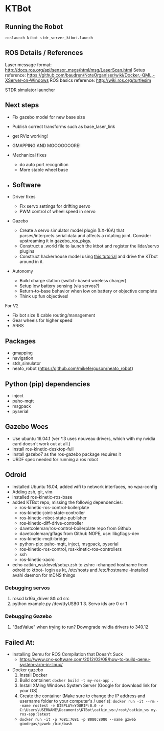 # KTBot


## Running the Robot

`roslaunch ktbot stdr_server_ktbot.launch`

## ROS Details / References

Laser message format: http://docs.ros.org/api/sensor_msgs/html/msg/LaserScan.html
Setup reference: https://github.com/baudren/NoteOrganiser/wiki/Docker,-QML,-XServer-on-Windows
ROS basics reference: http://wiki.ros.org/turtlesim

STDR simulator launcher

## Next steps

- Fix gazebo model for new base size
- Publish correct transforms such as base_laser_link
- get RViz working!
- GMAPPING AND MOOOOOOORE!

- Mechanical fixes
  - do auto port recognition
  - More stable wheel base

- Software
  -
- Driver fixes
  - Fix servo settings for drifting servo
  - PWM control of wheel speed in servo
- Gazebo
  - Create a servo simulator model plugin (LX-16A) that parses/interprets serial data and affects a rotating joint. Consider upstreaming it in gazebo_ros_pkgs.
  - Construct a .world file to launch the ktbot and register the lidar/servo plugins
  - Construct hackerhouse model using [this tutorial](http://gazebosim.org/tutorials?cat=build_world&tut=building_editor) and drive the KTbot around in it.
- Autonomy
  - Build charge station (switch-based wireless charger)
  - Setup low battery sensing (via servos?)
  - Return-to-base behavior when low on battery or objective complete
  - Think up fun objectives!

For V2
- Fix bot size & cable routing/management
- Gear wheels for higher speed
- ARBS

## Packages

- gmapping
- navigation
- stdr_simulator
- neato_robot (https://github.com/mikeferguson/neato_robot)

## Python (pip) dependencies

- inject
- paho-mqtt
- msgpack
- pyserial

## Gazebo Woes

- Use ubuntu 16.04.1 (ver \*.3 uses nouveau drivers, which with my nvidia card doesn't work out at all.)
- Install ros-kinetic-desktop-full
- Install gazebo7 as the ros-gazebo package requires it
- URDF spec needed for running a ros robot

## Odroid
- Installed Ubuntu 16.04, added wifi to network interfaces, no wpa-config
- Adding zsh, git, vim
- installed ros-kinetic-ros-base
- added KTBot repo, missing the followig dependencies:
  - ros-kinetic-ros-control-boilerplate
  - ros-kinetic-joint-state-controller
  - ros-kinetic-robot-state-publisher
  - ros-kinetic-diff-drive-controller
  - davetcoleman/ros-control-boilerplate repo from Github
  - davetcoleman/gflags from Github NOPE, use: libgflags-dev
  - ros-kinetic-mqtt-bridge
  - python-pip: paho-mqtt, inject, msgpack, pyserial
  - ros-kinetic-ros-control, ros-kinetic-ros-controllers
  - ssh
  - ros-kinetic-xacro
- echo catkin_ws/devel/setup.zsh to zshrc
-changed hostname from odroid to ktbot- login as kt, /etc/hosts and /etc/hostname 
-installed avahi daemon for mDNS things

 
### Debugging servos

1. roscd lx16a_driver && cd src
2. python example.py /dev/ttyUSB0 1
   3. Servo ids are 0 or 1

### Debugging Gazebo

1. "BadValue" when trying to run? Downgrade nvidia drivers to 340.12

## Failed At:

* Installing Qemu for ROS Compilation that Doesn't Suck
  *  https://www.cnx-software.com/2012/03/08/how-to-build-qemu-system-arm-in-linux/
* Docker gazebo
  1. Install Docker
  2. Build container: `docker build -t my-ros-app .`
  3. Install XMing Windows System Server (Google for download link for your OS)
  4. Create the container (Make sure to change the IP address and username folder to your computer's / user's): `docker run -it --rm --name rostest -e DISPLAY=YOURIP:0.0 -v C:\Users\USERNAME\Documents\KTBot\catkin_ws:/root/catkin_ws my-ros-app:latest`
  *  `docker run -it -p 7681:7681 -p 8080:8080 --name gzweb giodegas/gzweb /bin/bash`
